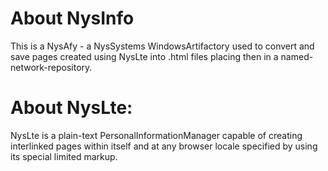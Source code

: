 About NysInfo
=======
This is a NysAfy - a NysSystems WindowsArtifactory used to convert and save pages created using NysLte into .html files placing then in a named-network-repository.

About NysLte:
======
NysLte is a plain-text PersonalInformationManager capable of creating interlinked pages within itself and at any browser locale specified by using its special limited markup.


